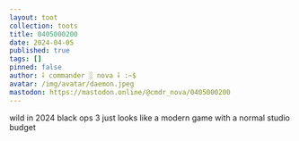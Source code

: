```yaml
---
layout: toot
collection: toots
title: 0405000200
date: 2024-04-05
published: true
tags: []
pinned: false
author: ⸸ commander ░ nova ⸸ :~$
avatar: /img/avatar/daemon.jpeg
mastodon: https://mastodon.online/@cmdr_nova/0405000200
---
```


wild in 2024 black ops 3 just looks like a modern game with a normal studio budget
